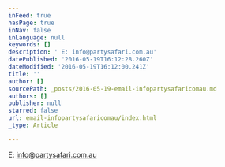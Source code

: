 ```yaml
---
inFeed: true
hasPage: true
inNav: false
inLanguage: null
keywords: []
description: ' E: info@partysafari.com.au'
datePublished: '2016-05-19T16:12:28.260Z'
dateModified: '2016-05-19T16:12:00.241Z'
title: ''
author: []
sourcePath: _posts/2016-05-19-email-infopartysafaricomau.md
authors: []
publisher: null
starred: false
url: email-infopartysafaricomau/index.html
_type: Article

---
```

E: info@partysafari.com.au